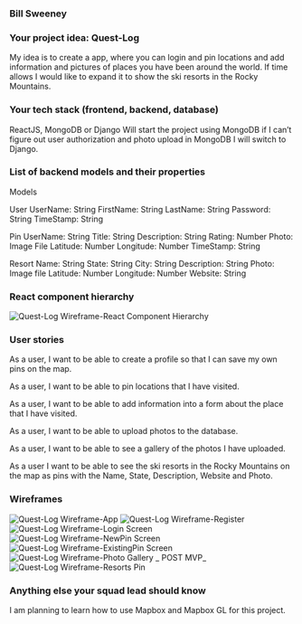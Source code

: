 ### Bill Sweeney

### Your project idea: Quest-Log

My idea is to create a app, where you can login and pin locations and add information and pictures of places you have been around the world. If time allows I would like to expand it to show the ski resorts in the Rocky Mountains.

### Your tech stack (frontend, backend, database)

ReactJS, MongoDB or Django
Will start the project using MongoDB if I can’t figure out user authorization and photo upload in MongoDB I will switch to Django.

### List of backend models and their properties

Models

User
UserName: String
FirstName: String
LastName: String
Password: String
TimeStamp: String

Pin
UserName: String
Title: String
Description: String
Rating: Number
Photo: Image File
Latitude: Number
Longitude: Number
TimeStamp: String

Resort
Name: String
State: String
City: String
Description: String
Photo: Image file
Latitude: Number
Longitude: Number
Website: String

### React component hierarchy

![Quest-Log Wireframe-React Component Hierarchy](https://media.git.generalassemb.ly/user/40132/files/4e93c280-8b25-11ec-8f77-90c9269be902)

### User stories

As a user, I want to be able to create a profile so that I can save my own pins on the map.

As a user, I want to be able to pin locations that I have visited.

As a user, I want to be able to add information into a form about the place that I have visited.

As a user, I want to be able to upload photos to the database.

As a user, I want to be able to see a gallery of the photos I have uploaded.

As a user I want to be able to see the ski resorts in the Rocky Mountains on the map as pins with the Name, State, Description, Website and Photo.


### Wireframes

![Quest-Log Wireframe-App](https://media.git.generalassemb.ly/user/40132/files/72a3d380-8b26-11ec-9fb7-6e1d294b385e)
![Quest-Log Wireframe-Register](https://media.git.generalassemb.ly/user/40132/files/746d9700-8b26-11ec-9686-5bbbdd9bcbaa)
![Quest-Log Wireframe-Login Screen](https://media.git.generalassemb.ly/user/40132/files/759ec400-8b26-11ec-90f3-2b8c96b19a82)
![Quest-Log Wireframe-NewPin Screen](https://media.git.generalassemb.ly/user/40132/files/76cff100-8b26-11ec-9d7c-7eee890b98bd)
![Quest-Log Wireframe-ExistingPin Screen](https://media.git.generalassemb.ly/user/40132/files/78011e00-8b26-11ec-91eb-23e1e749e145)
![Quest-Log Wireframe-Photo Gallery _ POST MVP_](https://media.git.generalassemb.ly/user/40132/files/79324b00-8b26-11ec-8174-5c35bb975967)
![Quest-Log Wireframe-Resorts Pin](https://media.git.generalassemb.ly/user/40132/files/7a637800-8b26-11ec-928a-b4cbe0cb5846)

### Anything else your squad lead should know

I am planning to learn how to use Mapbox and Mapbox GL for this project.
